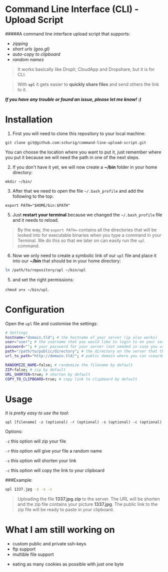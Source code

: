 # Command Line Interface (CLI) - Upload Script

#####A command line interface upload script that supports:
- *zipping*
- *short urls (goo.gl)*
- *auto-copy to clipboard*
- *random names*

>It works basically like Droplr, CloudApp and Dropshare, but it is for CLI.

>With **`upl`** it gets easier to **quickly share files** and send others the link to it.


***If you have any trouble or found an issue, please let me know! :)***

# Installation

1) First you will need to clone this repository to your local machine:


`git clone git@github.com:schurig/command-line-upload-script.git`

You can choose the location where you want to put it, just remember where you put it because we will need the path in one of the next steps.



2) If you don't have it yet, we will now create a **~/bin** folder in your home directory:

`mkdir ~/bin/`



3) After that we need to open the file `~/.bash_profile` and add the following to the top:

`export PATH="$HOME/bin:$PATH"`



5) Just **restart your terminal** because we changed the `~/.bash_profile` file and it needs to reload.


>By the way, the `export PATH=` contains all the directories that will be looked into for executable binaries when you type a command in your Terminal. We do this so that we later on can easily run the `upl` command.




6) Now we only need to create a symbolic link of our `upl` file and place it into our **~/bin** that should be in your home directory:

```sh
ln /path/to/repository/upl ~/bin/upl
```



5) and set the right permissions:

`chmod u+x ~/bin/upl`.


# Configuration

Open the  `upl` file and customise the settings:

```sh
# Settings
hostname="domain.tld"; # the hostname of your server (ip also works)
user="user"; # the username that you would like to login to on your server
password=""; # your password for your server (not needed in case you use ssh-keys)
path="/path/to/public/directory"; # the directory on the server that the files get uploaded to
url_to_path="http://domain.tld/"; # public domain where you can view/download the files

RANDOMIZE_NAME=false; # randomize the filename by default
ZIP=false; # zip by default
URL_SHORTEN=true; # shorten by default
COPY_TO_CLIPBOARD=true; # copy link to clipboard by default
```


# Usage

_It is pretty easy to use the tool:_


`upl [filename] -z (optional) -r (optional) -s (optional) -c (optional)`



Options:

`-z` this option will zip your file

`-r` this option will give your file a random name

`-s` this option will shorten your link

`-c` this option will copy the link to your clipboard



###Example:

```sh
upl 1337.jpg -z -s -c
```

>Uploading the file **1337.jpg.zip** to the server. The URL will be shorten and the zip file contains your picture **1337.jpg**. The public link to the zip file will be ready to paste in your clipboard.



# What I am still working on

- custom public and private ssh-keys
- ftp support
- multible file support

* eating as many cookies as possible with just one byte
